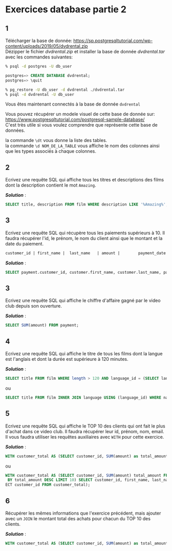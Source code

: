 # Exercices database partie 2

## 1

Télécharger la base de donnée: https://sp.postgresqltutorial.com/wp-content/uploads/2019/05/dvdrental.zip  
Dézipper le fichier _dvdrental.zip_ et installer la base de donnée _dvdrental.tar_ avec les commandes suivantes:

```zsh
% psql -d postgres -U db_user
```

```sql
postgres=> CREATE DATABASE dvdrental;
postgres=> \quit
```

```zsh
% pg_restore -U db_user -d dvdrental ./dvdrental.tar
% psql -d dvdrental -U db_user
```

Vous êtes maintenant connectés à la base de donnée `dvdrental`

Vous pouvez récupérer un modele visuel de cette base de donnée sur:
https://www.postgresqltutorial.com/postgresql-sample-database/  
C'est très utile si vous voulez comprendre que représente cette base de données.

la commande `\dt` vous donne la liste des tables.  
la commande `\d NOM_DE_LA_TABLE` vous affiche le nom des colonnes ainsi que les types associés à chaque colonnes.

## 2

Ecrivez une requête SQL qui affiche tous les titres et descriptions des films dont la description contient le mot `Amazing`.

**_Solution_** :
```sql
SELECT title, description FROM film WHERE description LIKE '%Amazing%';
```

## 3

Ecrivez une requête SQL qui récupère tous les paiements supérieurs à 10.
Il faudra récupérer l'id, le prénom, le nom du client ainsi que le montant et la date du paiement.

```txt
customer_id | first_name |  last_name   | amount |        payment_date
```
**_Solution_** :
```sql
SELECT payment.customer_id, customer.first_name, customer.last_name, payment.amount, payment.payment_date FROM payment INNER JOIN customer ON payment.customer_id=customer.customer_id WHERE payment.amount>10;
```

## 3

Ecrivez une requête SQL qui affiche le chiffre d'affaire gagné par le video club depuis son ouverture.

**_Solution_** :
```sql
SELECT SUM(amount) FROM payment;
```

## 4

Ecrivez une requête SQL qui affiche le titre de tous les films dont la langue est l'anglais et dont la durée est supérieure à 120 minutes.

**_Solution_** :
```sql
SELECT title FROM film WHERE length > 120 AND language_id = (SELECT language_id FROM language WHERE name='English');
```

ou

```sql
SELECT title FROM film INNER JOIN language USING (language_id) WHERE name = 'English' AND length > 120;
```

## 5

Ecrivez une requête SQL qui affiche le TOP 10 des clients qui ont fait le plus d'achat dans ce video club.
Il faudra récupérer leur id, prénom, nom, email.
Il vous faudra utiliser les requêtes auxiliaires avec `WITH` pour cette exercice.

**_Solution_** :
```sql
WITH customer_total AS (SELECT customer_id, SUM(amount) as total_amount FROM payment GROUP BY customer_id), top_customers AS (SELECT customer_id, total_amount FROM customer_total ORDER BY total_amount DESC LIMIT 10) SELECT customer_id, first_name, last_name, email FROM customer WHERE customer_id IN (SELECT customer_id FROM top_customers);
```

ou

```sql
WITH customer_total AS (SELECT customer_id, SUM(amount) total_amount FROM payment GROUP BY customer_id ORDER
 BY total_amount DESC LIMIT 10) SELECT customer_id, first_name, last_name, email FROM customer WHERE customer_id IN (SEL
ECT customer_id FROM customer_total);
```

## 6

Récupérer les mêmes informations que l'exercice précédent, mais ajouter avec un `JOIN` le montant total des achats pour chacun du TOP 10 des clients.

**_Solution_** :
```sql
WITH customer_total AS (SELECT customer_id, SUM(amount) as total_amount FROM payment GROUP BY customer_id), top_customers AS (SELECT customer_id, total_amount FROM customer_total ORDER BY total_amount DESC LIMIT 10) SELECT customer.customer_id, customer.first_name, customer.last_name, customer.email, top_customers.total_amount FROM customer INNER JOIN top_customers ON customer.customer_id=top_customers.customer_id ORDER BY top_customers.total_amount DESC;
```